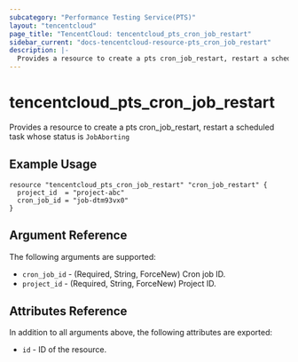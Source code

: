 ```yaml
---
subcategory: "Performance Testing Service(PTS)"
layout: "tencentcloud"
page_title: "TencentCloud: tencentcloud_pts_cron_job_restart"
sidebar_current: "docs-tencentcloud-resource-pts_cron_job_restart"
description: |-
  Provides a resource to create a pts cron_job_restart, restart a scheduled task whose status is `JobAborting`
---
```


# tencentcloud_pts_cron_job_restart

Provides a resource to create a pts cron_job_restart, restart a scheduled task whose status is `JobAborting`

## Example Usage

```hcl
resource "tencentcloud_pts_cron_job_restart" "cron_job_restart" {
  project_id  = "project-abc"
  cron_job_id = "job-dtm93vx0"
}
```

## Argument Reference

The following arguments are supported:

* `cron_job_id` - (Required, String, ForceNew) Cron job ID.
* `project_id` - (Required, String, ForceNew) Project ID.

## Attributes Reference

In addition to all arguments above, the following attributes are exported:

* `id` - ID of the resource.



